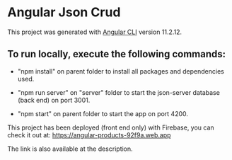# Angular Json Crud

This project was generated with [Angular CLI](https://github.com/angular/angular-cli) version 11.2.12.

## To run locally, execute the following commands:

* "npm install" on parent folder to install all packages and dependencies used.

* "npm run server" on "server" folder to start the json-server database (back end) on port 3001.

* "npm start" on parent folder to start the app on port 4200.

This project has been deployed (front end only) with Firebase, you can check it out at: https://angular-products-92f9a.web.app

The link is also available at the description.
